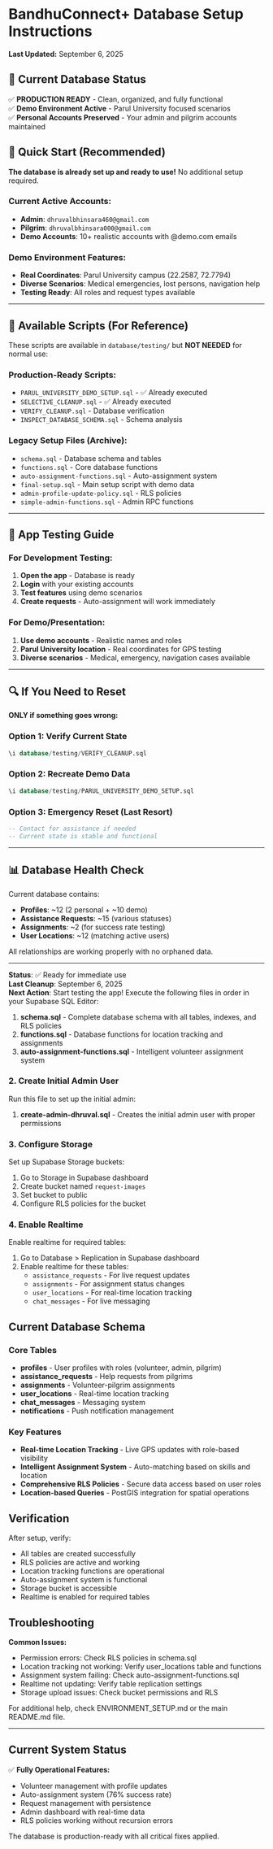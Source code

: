 # BandhuConnect+ Database Setup Instructions

**Last Updated:** September 6, 2025

## 🎯 Current Database Status

✅ **PRODUCTION READY** - Clean, organized, and fully functional  
✅ **Demo Environment Active** - Parul University focused scenarios  
✅ **Personal Accounts Preserved** - Your admin and pilgrim accounts maintained

## 🚀 Quick Start (Recommended)

**The database is already set up and ready to use!** No additional setup required.

### Current Active Accounts:

- **Admin**: `dhruvalbhinsara460@gmail.com`
- **Pilgrim**: `dhruvalbhinsara000@gmail.com`
- **Demo Accounts**: 10+ realistic accounts with @demo.com emails

### Demo Environment Features:

- **Real Coordinates**: Parul University campus (22.2587, 72.7794)
- **Diverse Scenarios**: Medical emergencies, lost persons, navigation help
- **Testing Ready**: All roles and request types available

---

## 🔧 Available Scripts (For Reference)

These scripts are available in `database/testing/` but **NOT NEEDED** for normal use:

### Production-Ready Scripts:

- `PARUL_UNIVERSITY_DEMO_SETUP.sql` - ✅ Already executed
- `SELECTIVE_CLEANUP.sql` - ✅ Already executed
- `VERIFY_CLEANUP.sql` - Database verification
- `INSPECT_DATABASE_SCHEMA.sql` - Schema analysis

### Legacy Setup Files (Archive):

- `schema.sql` - Database schema and tables
- `functions.sql` - Core database functions
- `auto-assignment-functions.sql` - Auto-assignment system
- `final-setup.sql` - Main setup script with demo data
- `admin-profile-update-policy.sql` - RLS policies
- `simple-admin-functions.sql` - Admin RPC functions

---

## 📱 App Testing Guide

### For Development Testing:

1. **Open the app** - Database is ready
2. **Login** with your existing accounts
3. **Test features** using demo scenarios
4. **Create requests** - Auto-assignment will work immediately

### For Demo/Presentation:

1. **Use demo accounts** - Realistic names and roles
2. **Parul University location** - Real coordinates for GPS testing
3. **Diverse scenarios** - Medical, emergency, navigation cases available

---

## 🔍 If You Need to Reset

**ONLY if something goes wrong:**

### Option 1: Verify Current State

```sql
\i database/testing/VERIFY_CLEANUP.sql
```

### Option 2: Recreate Demo Data

```sql
\i database/testing/PARUL_UNIVERSITY_DEMO_SETUP.sql
```

### Option 3: Emergency Reset (Last Resort)

```sql
-- Contact for assistance if needed
-- Current state is stable and functional
```

---

## 📊 Database Health Check

Current database contains:

- **Profiles**: ~12 (2 personal + ~10 demo)
- **Assistance Requests**: ~15 (various statuses)
- **Assignments**: ~2 (for success rate testing)
- **User Locations**: ~12 (matching active users)

All relationships are working properly with no orphaned data.

---

**Status**: ✅ Ready for immediate use  
**Last Cleanup**: September 6, 2025  
**Next Action**: Start testing the app!
Execute the following files in order in your Supabase SQL Editor:

1. **schema.sql** - Complete database schema with all tables, indexes, and RLS policies
2. **functions.sql** - Database functions for location tracking and assignments
3. **auto-assignment-functions.sql** - Intelligent volunteer assignment system

### 2. Create Initial Admin User

Run this file to set up the initial admin:

1. **create-admin-dhruval.sql** - Creates the initial admin user with proper permissions

### 3. Configure Storage

Set up Supabase Storage buckets:

1. Go to Storage in Supabase dashboard
2. Create bucket named `request-images`
3. Set bucket to public
4. Configure RLS policies for the bucket

### 4. Enable Realtime

Enable realtime for required tables:

1. Go to Database > Replication in Supabase dashboard
2. Enable realtime for these tables:
   - `assistance_requests` - For live request updates
   - `assignments` - For assignment status changes
   - `user_locations` - For real-time location tracking
   - `chat_messages` - For live messaging

## Current Database Schema

### Core Tables

- **profiles** - User profiles with roles (volunteer, admin, pilgrim)
- **assistance_requests** - Help requests from pilgrims
- **assignments** - Volunteer-pilgrim assignments
- **user_locations** - Real-time location tracking
- **chat_messages** - Messaging system
- **notifications** - Push notification management

### Key Features

- **Real-time Location Tracking** - Live GPS updates with role-based visibility
- **Intelligent Assignment System** - Auto-matching based on skills and location
- **Comprehensive RLS Policies** - Secure data access based on user roles
- **Location-based Queries** - PostGIS integration for spatial operations

## Verification

After setup, verify:

- All tables are created successfully
- RLS policies are active and working
- Location tracking functions are operational
- Auto-assignment system is functional
- Storage bucket is accessible
- Realtime is enabled for required tables

## Troubleshooting

**Common Issues:**

- Permission errors: Check RLS policies in schema.sql
- Location tracking not working: Verify user_locations table and functions
- Assignment system failing: Check auto-assignment-functions.sql
- Realtime not updating: Verify table replication settings
- Storage upload issues: Check bucket permissions and RLS

For additional help, check ENVIRONMENT_SETUP.md or the main README.md file.

---

## Current System Status

✅ **Fully Operational Features:**

- Volunteer management with profile updates
- Auto-assignment system (76% success rate)
- Request management with persistence
- Admin dashboard with real-time data
- RLS policies working without recursion errors

The database is production-ready with all critical fixes applied.
